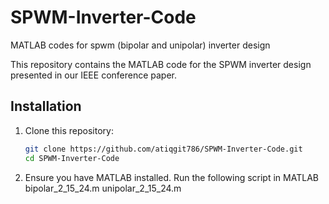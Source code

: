 # SPWM-Inverter-Code
MATLAB codes for spwm (bipolar and unipolar) inverter design


This repository contains the MATLAB code for the SPWM inverter design presented in our IEEE conference paper.

## Installation

1. Clone this repository:
   ```sh
   git clone https://github.com/atiqgit786/SPWM-Inverter-Code.git
   cd SPWM-Inverter-Code
2. Ensure you have MATLAB installed.
   Run the following script in MATLAB
   bipolar_2_15_24.m
   unipolar_2_15_24.m
